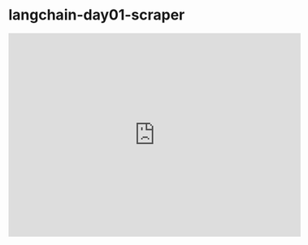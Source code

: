 # langchain-day01-scraper

<iframe src="https://share.getcloudapp.com/Z4uGK4Wq?branding=true&amp;embed=true&amp;title=true" width="575" height="400" style="border:none" frameborder="0" allowtransparency="true" allowfullscreen="true"></iframe>